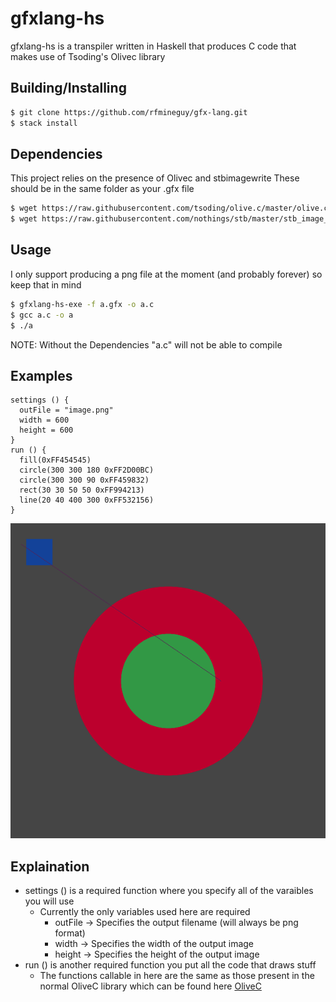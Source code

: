 # gfxlang-hs
gfxlang-hs is a transpiler written in Haskell that produces C code that makes use of Tsoding's Olivec library

## Building/Installing
```sh
$ git clone https://github.com/rfmineguy/gfx-lang.git
$ stack install 
```

## Dependencies
This project relies on the presence of Olivec and stbimagewrite
These should be in the same folder as your .gfx file
```sh
$ wget https://raw.githubusercontent.com/tsoding/olive.c/master/olive.c
$ wget https://raw.githubusercontent.com/nothings/stb/master/stb_image_write.h
```

## Usage
I only support producing a png file at the moment (and probably forever) so keep that in mind
```sh
$ gfxlang-hs-exe -f a.gfx -o a.c
$ gcc a.c -o a
$ ./a
```

NOTE: Without the Dependencies "a.c" will not be able to compile

## Examples
```
settings () {
  outFile = "image.png"
  width = 600
  height = 600
}
run () {
  fill(0xFF454545)
  circle(300 300 180 0xFF2D00BC)
  circle(300 300 90 0xFF459832)
  rect(30 30 50 50 0xFF994213)
  line(20 40 400 300 0xFF532156)
}
```
![Example](test/image.png)

## Explaination
- settings () is a required function where you specify all of the varaibles you will use
    - Currently the only variables used here are required
        - outFile -> Specifies the output filename (will always be png format)
        - width   -> Specifies the width of the output image
        - height  -> Specifies the height of the output image
- run () is another required function you put all the code that draws stuff
    - The functions callable in here are the same as those present in the normal OliveC library which can be found here [OliveC](https://github.com/tsoding/olive.c/tree/master)


